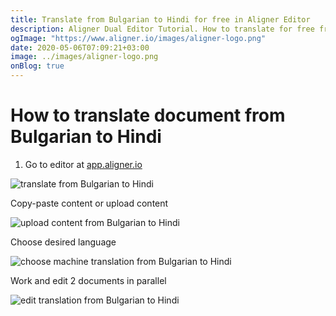 ```yaml
---
title: Translate from Bulgarian to Hindi for free in Aligner Editor
description: Aligner Dual Editor Tutorial. How to translate for free from Bulgarian to Hindi. Aligner is multilingual document management platform. 
ogImage: "https://www.aligner.io/images/aligner-logo.png"
date: 2020-05-06T07:09:21+03:00
image: ../images/aligner-logo.png
onBlog: true
---
```


# How to translate document from Bulgarian to Hindi

1. Go to editor at [app.aligner.io](https://app.aligner.io "Aligner App web page")

![translate from Bulgarian to Hindi](../aligner-blank-editor.png "translate from Bulgarian to Hindi")

Copy-paste content or upload content

![upload content from Bulgarian to Hindi](../aligner-uploaded-document.png "upload content from Bulgarian to Hindi")

Choose desired language

![choose machine translation from Bulgarian to Hindi](../aligner-language-dropdown.png "choose machine translation from Bulgarian to Hindi")

Work and edit 2 documents in parallel

![edit translation from Bulgarian to Hindi](../aligner-double-sitded-editor.png "edit translation from Bulgarian to Hindi")

